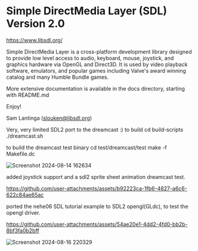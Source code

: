 
# Simple DirectMedia Layer (SDL) Version 2.0

https://www.libsdl.org/

Simple DirectMedia Layer is a cross-platform development library designed
to provide low level access to audio, keyboard, mouse, joystick, and graphics
hardware via OpenGL and Direct3D. It is used by video playback software,
emulators, and popular games including Valve's award winning catalog
and many Humble Bundle games.

More extensive documentation is available in the docs directory, starting
with README.md

Enjoy!

Sam Lantinga (slouken@libsdl.org)


Very, very  limited SDL2 port to the dreamcast :)
to build
cd build-scripts
./dreamcast.sh

to build the dreamcast test binary
cd test/dreamcast/test
make -f Makefile.dc

![Screenshot 2024-08-14 162634](https://github.com/user-attachments/assets/bb984048-3754-403b-9a9a-4adf6f32b0a9)

added joystick support and a sdl2 sprite sheet animation dreamcast test.

https://github.com/user-attachments/assets/b92223ca-1fb6-4827-a6c6-622c84ae65ac


ported the nehe06 SDL tutorial example to SDL2 opengl(GLdc), to test the opengl driver.

https://github.com/user-attachments/assets/54ae20e1-4dd2-4fd0-bb2b-8bf3fa0b2bff

![Screenshot 2024-08-16 220329](https://github.com/user-attachments/assets/31753f7b-ce28-4c31-be64-3e9a59ebc1d6)

